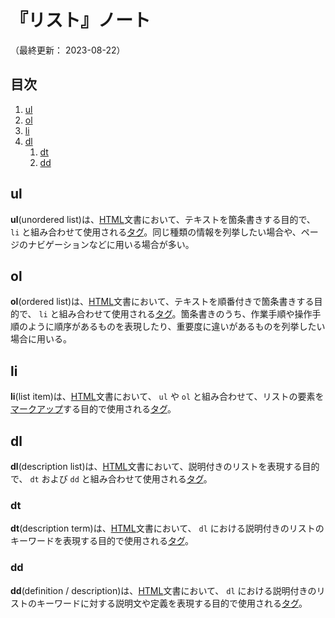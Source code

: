 # 『リスト』ノート

（最終更新： 2023-08-22）


## 目次

1. [ul](#ul)
1. [ol](#ol)
1. [li](#li)
1. [dl](#dl)
	1. [dt](#dt)
	1. [dd](#dd)


## ul

**ul**(unordered list)は、[HTML](./html.md#html)文書において、テキストを箇条書きする目的で、 `li` と組み合わせて使用される[タグ](./html.md#タグ)。同じ種類の情報を列挙したい場合や、ページのナビゲーションなどに用いる場合が多い。


## ol

**ol**(ordered list)は、[HTML](./html.md#html)文書において、テキストを順番付きで箇条書きする目的で、 `li` と組み合わせて使用される[タグ](./html.md#タグ)。箇条書きのうち、作業手順や操作手順のように順序があるものを表現したり、重要度に違いがあるものを列挙したい場合に用いる。


## li

**li**(list item)は、[HTML](./html.md#html)文書において、 `ul` や `ol` と組み合わせて、リストの要素を[マークアップ](./html.md#マークアップ)する目的で使用される[タグ](./html.md#タグ)。


## dl

**dl**(description list)は、[HTML](./html.md#html)文書において、説明付きのリストを表現する目的で、 `dt` および `dd` と組み合わせて使用される[タグ](./html.md#タグ)。

### dt

**dt**(description term)は、[HTML](./html.md#html)文書において、 `dl` における説明付きのリストのキーワードを表現する目的で使用される[タグ](./html.md#タグ)。

### dd

**dd**(definition / description)は、[HTML](./html.md#html)文書において、 `dl` における説明付きのリストのキーワードに対する説明文や定義を表現する目的で使用される[タグ](./html.md#タグ)。
